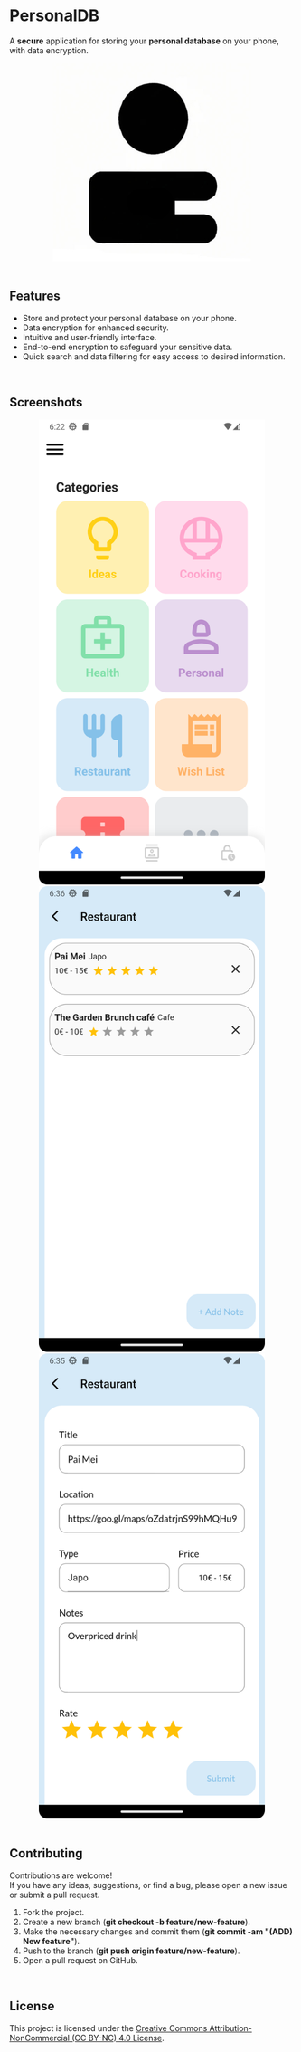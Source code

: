 # PersonalDB

A **secure** application for storing your **personal database** on your phone, with data encryption.

<div align="center">
  <img src="screenshots/logo.jpg" alt="PersonalDB Logo" width="350">
</div>

<br/>

## Features

- Store and protect your personal database on your phone.
- Data encryption for enhanced security.
- Intuitive and user-friendly interface.
- End-to-end encryption to safeguard your sensitive data.
- Quick search and data filtering for easy access to desired information.

<br/>

## Screenshots
<div align="center">
  <img src="screenshots/homepage.png" alt="PersonalDB Homepage" width="400">
</div>

<div align="center">
  <img src="screenshots/restaurant_category.png" alt="PersonalDB Restaurant Category" width="400">
  <img src="screenshots/restaurant_detail.png" alt="PersonalDB Restaurant Detail" width="400">
</div>

<br/>

## Contributing
Contributions are welcome! <br/>
If you have any ideas, suggestions, or find a bug, please open a new issue or submit a pull request.

1. Fork the project.
2. Create a new branch (**git checkout -b feature/new-feature**).
3. Make the necessary changes and commit them (**git commit -am "(ADD) New feature"**).
4. Push to the branch (**git push origin feature/new-feature**).
5. Open a pull request on GitHub.

<br/>

## License
This project is licensed under the [Creative Commons Attribution-NonCommercial (CC BY-NC) 4.0 License](https://creativecommons.org/licenses/by-nc/4.0/).